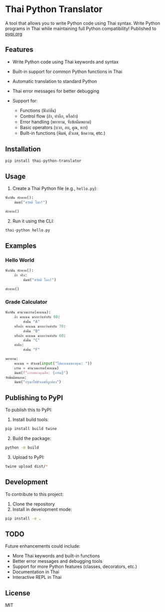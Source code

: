 # Thai Python Translator

A tool that allows you to write Python code using Thai syntax. Write Python programs in Thai while maintaining full Python compatibility!
Published to [pypi.org](https://pypi.org/project/thai-python-translator/)

## Features

- Write Python code using Thai keywords and syntax
- Built-in support for common Python functions in Thai
- Automatic translation to standard Python
- Thai error messages for better debugging

- Support for:
  - Functions (ฟังก์ชัน)
  - Control flow (ถ้า, ทำอีก, หรือถ้า)
  - Error handling (พยายาม, จับข้อผิดพลาด)
  - Basic operators (บวก, ลบ, คูณ, หาร)
  - Built-in functions (พิมพ์, ตัวเลข, ข้อความ, etc.)

## Installation

```bash
pip install thai-python-translator
```

## Usage

1. Create a Thai Python file (e.g., `hello.py`):
```python
ฟังก์ชัน ทักทาย():
    พิมพ์("สวัสดี โลก!")

ทักทาย()
```

2. Run it using the CLI:
```bash
thai-python hello.py
```

## Examples

### Hello World
```python
ฟังก์ชัน ทักทาย():
    ถ้า จริง:
        พิมพ์("สวัสดี โลก!")

ทักทาย()
```

### Grade Calculator
```python
ฟังก์ชัน คำนวณเกรด(คะแนน):
    ถ้า คะแนน มากกว่าเท่ากับ 80:
        ส่งคืน "A"
    หรือถ้า คะแนน มากกว่าเท่ากับ 70:
        ส่งคืน "B"
    หรือถ้า คะแนน มากกว่าเท่ากับ 60:
        ส่งคืน "C"
    ทำอีก:
        ส่งคืน "F"

พยายาม:
    คะแนน = ตัวเลข(input("ใส่คะแนนของคุณ: "))
    เกรด = คำนวณเกรด(คะแนน)
    พิมพ์(f"เกรดของคุณคือ: {เกรด}")
จับข้อผิดพลาด:
    พิมพ์("กรุณาใส่ตัวเลขที่ถูกต้อง")
```

## Publishing to PyPI

To publish this to PyPI:

1. Install build tools:
```bash
pip install build twine
```

2. Build the package:
```bash
python -m build
```

3. Upload to PyPI:
```bash
twine upload dist/*
```

## Development

To contribute to this project:

1. Clone the repository
2. Install in development mode:
```bash
pip install -e .
```

## TODO

Future enhancements could include:

- More Thai keywords and built-in functions
- Better error messages and debugging tools
- Support for more Python features (classes, decorators, etc.)
- Documentation in Thai
- Interactive REPL in Thai

## License

MIT